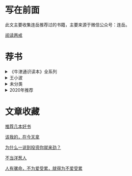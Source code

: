 # 写在前面

此文主要收集连岳推荐过的书籍，主要来源于微信公众号：连岳。

[阅读两戒](https://mp.weixin.qq.com/s/_Ze2yZByyoLbtM6BMXYKPA)

# 荐书 

<details>
<summary>《牛津通识读本》全系列</summary>

[《自闭症》](https://mp.weixin.qq.com/s/4z84Zpd-DnatVv4LSW4sow)

[《领导力》](https://mp.weixin.qq.com/s/xfZB-K8D7eEm6eZsV7m0qw)

[《犹太人与犹太教》](https://mp.weixin.qq.com/s/SPL4t8lbfwnrLa5V6QbTOQ)

</details>

<details>
<summary>王小波</summary>

[《王小波作品集》](https://mp.weixin.qq.com/s/ehdMIn9cqdoMy_VGc6aakA)

[《一只特立独行的猪》](https://mp.weixin.qq.com/s/293gOHpP781sO9uTXlbz9g)

</details>


<details>
<summary>未分类</summary>

[《奇点临近》](https://mp.weixin.qq.com/s/PapKipaqeC1Ep3a5hB2TYA)

[《悉达多》](https://mp.weixin.qq.com/s/ByU97uhQGpVzNzsm73V31g)

[《我的财富观：安德鲁·卡内基自传》](https://mp.weixin.qq.com/s/ilOfisybm5rfpVqo1U4HBw)

[《新经济新规则》](https://mp.weixin.qq.com/s/GSmaGFW-W5ztrlj_MbGNOg)

[《理性乐观派》](https://mp.weixin.qq.com/s/aDIH2wbTjsIdMivjtllp0g)

[《边城》](https://mp.weixin.qq.com/s/KCZunvmMSWviBptztrAUWQ)

[《吹牛大王历险记》](https://mp.weixin.qq.com/s/X535vDbQ5e6iDhw8lQxQ4g)

[《乌合之众》](https://mp.weixin.qq.com/s/qT_9ARctbJz8i92u_IWHnA)

[《小王子》](https://mp.weixin.qq.com/s/lnfyA83S5Qt9UwQ_ow7YYg)

[《1984》](https://mp.weixin.qq.com/s/h2FyaaBXshGllvsF3IUJgg)

[《傅雷家书》](https://mp.weixin.qq.com/s/wO0j6Q65jcRod_J39HcDdQ)

[《Zero to One》（从零到一）](https://mp.weixin.qq.com/s/Ts6TKdVhAAskWRxBC2p5_Q)

[《人性的弱点》](https://mp.weixin.qq.com/s/scqmiaoENZ5GnemhPRFAKQ)

[《美国大萧条》](https://mp.weixin.qq.com/s/vXL_zgoB16kryZ7ZTbERkg)

[《禅者的初心》](https://mp.weixin.qq.com/s/wvk8lWlRKaRi7PhCpHCh0Q)

</details>

<details>
<summary>2020年推荐</summary>

[《邓小平传》](https://mp.weixin.qq.com/s/l9B40OSCTg-iWwzYe4kCBA)

</details>

# 文章收藏

[推荐几本好书](https://mp.weixin.qq.com/s/fQyQyXCXukQ0XxszEKnaJQ)

[该我的，在今天拿](https://mp.weixin.qq.com/s/GA9FjsePV9VA0TJC_X-5SA)

[为什么一说到投资你就来劲？](https://mp.weixin.qq.com/s/Z3PRyUbBQevzczE9HwiseA)

[不当洋葱人](https://mp.weixin.qq.com/s/WC0dBuCkLwlp2hme3TreqQ)

[人有骡命，不为爱受累，就得为不爱受累](https://mp.weixin.qq.com/s/LefEcr59rWbw1TssKP7HqQ)
